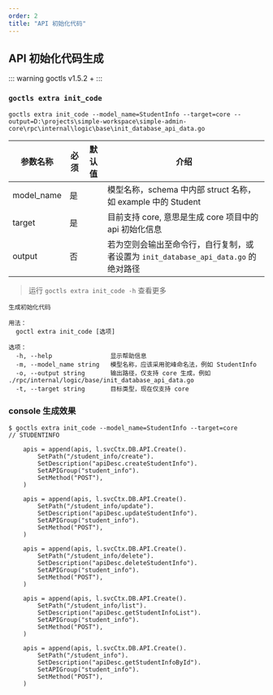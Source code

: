 ```yaml
---
order: 2
title: "API 初始化代码"
---
```


## API 初始化代码生成

::: warning
goctls v1.5.2 +
:::

### `goctls extra init_code`

```shell
goctls extra init_code --model_name=StudentInfo --target=core --output=D:\projects\simple-workspace\simple-admin-core\rpc\internal\logic\base\init_database_api_data.go
```

| 参数名称   | 必须 | 默认值 | 介绍                                                                                |
| ---------- | ---- | ------ | ----------------------------------------------------------------------------------- |
| model_name | 是   |        | 模型名称，schema 中内部 struct 名称，如 example 中的 Student                        |
| target     | 是   |        | 目前支持 core, 意思是生成 core 项目中的 api 初始化信息                              |
| output     | 否   |        | 若为空则会输出至命令行，自行复制，或者设置为 `init_database_api_data.go` 的绝对路径 |

> 运行 `goctls extra init_code -h` 查看更多

```shell
生成初始化代码

用法：
  goctl extra init_code [选项]

选项：
  -h, --help                显示帮助信息
  -m, --model_name string   模型名称，应该采用驼峰命名法，例如 StudentInfo
  -o, --output string       输出路径，仅支持 core 生成，例如 ./rpc/internal/logic/base/init_database_api_data.go
  -t, --target string       目标类型，现在仅支持 core
```

### console 生成效果

```text
$ goctls extra init_code --model_name=StudentInfo --target=core
// STUDENTINFO

    apis = append(apis, l.svcCtx.DB.API.Create().
        SetPath("/student_info/create").
        SetDescription("apiDesc.createStudentInfo").
        SetAPIGroup("student_info").
        SetMethod("POST"),
    )

    apis = append(apis, l.svcCtx.DB.API.Create().
        SetPath("/student_info/update").
        SetDescription("apiDesc.updateStudentInfo").
        SetAPIGroup("student_info").
        SetMethod("POST"),
    )

    apis = append(apis, l.svcCtx.DB.API.Create().
        SetPath("/student_info/delete").
        SetDescription("apiDesc.deleteStudentInfo").
        SetAPIGroup("student_info").
        SetMethod("POST"),
    )

    apis = append(apis, l.svcCtx.DB.API.Create().
        SetPath("/student_info/list").
        SetDescription("apiDesc.getStudentInfoList").
        SetAPIGroup("student_info").
        SetMethod("POST"),
    )

    apis = append(apis, l.svcCtx.DB.API.Create().
        SetPath("/student_info").
        SetDescription("apiDesc.getStudentInfoById").
        SetAPIGroup("student_info").
        SetMethod("POST"),
    )

```
